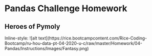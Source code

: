 <h1>Pandas Challenge  Homework</h1>
<h2>Heroes of Pymoly</h2>
Inline-style:
![alt text](https://rice.bootcampcontent.com/Rice-Coding-Bootcamp/ru-hou-data-pt-04-2020-u-c/raw/master/Homework/04-Pandas/Instructions/Images/Fantasy.png)

